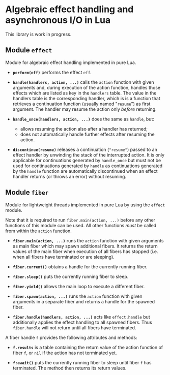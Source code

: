 # Algebraic effect handling and asynchronous I/O in Lua

This library is work in progress.

## Module `effect`

Module for algebraic effect handling implemented in pure Lua.

  * **`perform(eff)`** performs the effect `eff`.

  * **`handle(handlers, action, ...)`** calls the `action` function with given
    arguments and, during execution of the action function, handles those
    effects which are listed as key in the `handlers` table. The value in the
    handlers table is the corresponding handler, which is is a function that
    retrieves a continuation function (usually named "`resume`") as first
    argument. The handler may resume the action only *before* returning.

  * **`handle_once(handlers, action, ...)`** does the same as `handle`, but:

    * allows resuming the action also after a handler has returned;
    * does not automatically handle further effects after resuming the action.

  * **`discontinue(resume)`** releases a continuation (`"resume"`) passed to an
    effect handler by unwinding the stack of the interrupted action. It is
    only applicable for continuations generated by `handle_once` but must not
    be used for continuations generated by `handle` as continuations generated
    by the `handle` function are automatically discontinued when an effect
    handler returns (or throws an error) without resuming.

## Module `fiber`

Module for lightweight threads implemented in pure Lua by using the `effect`
module.

Note that it is required to run `fiber.main(action, ...)` before any other
functions of this module can be used. All other functions *must* be called from
within the `action` function.

  * **`fiber.main(action, ...)`** runs the `action` function with given
    arguments as main fiber which may spawn additional fibers. It returns the
    return values of the main fiber when execution of all fibers has stopped
    (i.e. when all fibers have terminated or are sleeping).

  * **`fiber.current()`** obtains a handle for the currently running fiber.

  * **`fiber.sleep()`** puts the currently running fiber to sleep.

  * **`fiber.yield()`** allows the main loop to execute a different fiber.

  * **`fiber.spawn(action, ...)`** runs the `action` function with given
    arguments in a separate fiber and returns a handle for the spawned fiber.

  * **`fiber.handle(handlers, action, ...)`** acts like `effect.handle` but
    additionally applies the effect handling to all spawned fibers. Thus
    `fiber.handle` will not return until all fibers have terminated.

A fiber handle `f` provides the following attributes and methods:

  * **`f.results`** is a table containing the return value of the action
    function of fiber `f`, or `nil` if the action has not terminated yet.

  * **`f:await()`** puts the currently running fiber to sleep until fiber `f`
    has terminated. The method then returns its return values.

